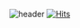 ![header](https://capsule-render.vercel.app/api?type=wave&color=auto&height=300&section=header&text=Welcome%20to%20junyeongchang&fontSize=60)
 [![Hits](https://hits.seeyoufarm.com/api/count/incr/badge.svg?url=https://github.com/junyeongchang-counter)](https://hits.seeyoufarm.com)                    